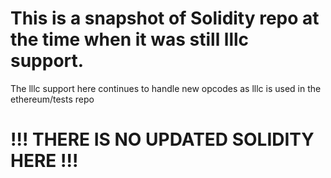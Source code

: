 # This is a snapshot of Solidity repo at the time when it was still lllc support. 
The lllc support here continues to handle new opcodes as lllc is used in the ethereum/tests repo

# !!! THERE IS NO UPDATED SOLIDITY HERE !!!

